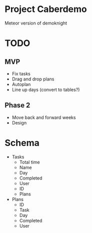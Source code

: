 # Project Caberdemo

Meteor version of demoknight


# TODO

## MVP
* Fix tasks
* Drag and drop plans
* Autoplan
* Line up days (convert to tables?)

## Phase 2
* Move back and forward weeks
* Design

# Schema
  * Tasks
    * Total time
    * Name
    * Day
    * Completed
    * User
    * ID
    * Plans
  * Plans
    * ID
    * Task
    * Day
    * Completed
    * User
